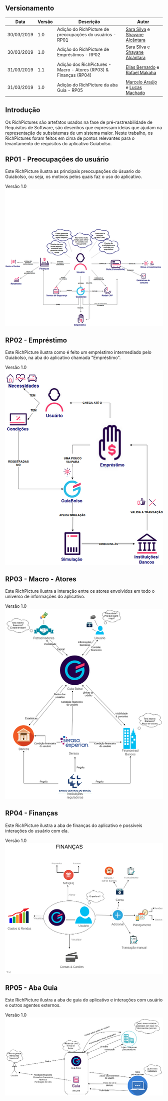 
## Versionamento 

| Data | Versão | Descrição | Autor |
|--|--|--|--| 
| 30/03/2019 | 1.0 | Adição do RichPicture de preocupações do usuários - RP01| [Sara Silva](https://github.com/silvasara) e [Shayane Alcântara](https://github.com/shayanealcantara) |
| 30/03/2019 | 1.0 | Adição do RichPicture de Empréstimos - RP02| [Sara Silva](https://github.com/silvasara) e [Shayane Alcântara](https://github.com/shayanealcantara) |
| 31/03/2019 | 1.1 | Adição dos RichPictures - Macro - Atores (RP03) & Finanças (RP04)| [Elias Bernardo](https://github.com/silvasara) e [Rafael Makaha](https://github.com/rafaelmakaha) |
| 31/03/2019 | 1.0 | Adição do RichPicture da aba Guia - RP05| [Marcelo Araújo](https://github.com/santosm46) e [Lucas Machado](https://github.com/lmmLucasMachado) |

## **Introdução**
Os RichPictures são artefatos usados na fase de pré-rastreabilidade de Requisitos de Software, são desenhos que expressam ideias que ajudam na representação de subsistemas de um sistema maior. Neste trabalho, os RichPictures foram feitos em cima de pontos relevantes para o levantamento de requisitos do aplicativo Guiabolso.

## **RP01 - Preocupações do usuário**
Este RichPicture ilustra as principais preocupações do úsuario do Guiabolso, ou seja, os motivos pelos quais faz o uso do aplicativo.

Versão 1.0
[ ![RP01](./../img/rich_picture_preocupacoes.png) ](./../img/rich_picture_preocupacoes.png)

## **RP02 - Empréstimo** 
Este RichPicture ilustra como é feito um empréstimo intermediado pelo Guiabolso, na aba do aplicativo chamada "Empréstimo".

Versão 1.0
[ ![RP02](./../img/rich_picture_emprestimos.png) ](./../img/rich_picture_emprestimos.png)

## **RP03 - Macro - Atores**
Este RichPicture ilustra a interação entre os atores envolvidos em todo o universo de informações do aplicativo.

Versão 1.0
[ ![RP03](./../img/rich_picture_macro_atores.png) ](./../img/rich_picture_macro_atores.png)

## **RP04 - Finanças**
Este RichPicture ilustra a aba de finanças do aplicativo e possíveis interações do usuário com ela.

Versão 1.0
[ ![RP04](./../img/rich_picture_financas.png) ](./../img/rich_picture_financas.png)

## **RP05 - Aba Guia**
Este RichPicture ilustra a aba de guia do aplicativo e interações com usuário e outros agentes externos.

Versão 1.0
[ ![RP05](./../img/rich_picture_guia.png) ](./../img/rich_picture_guia.png)